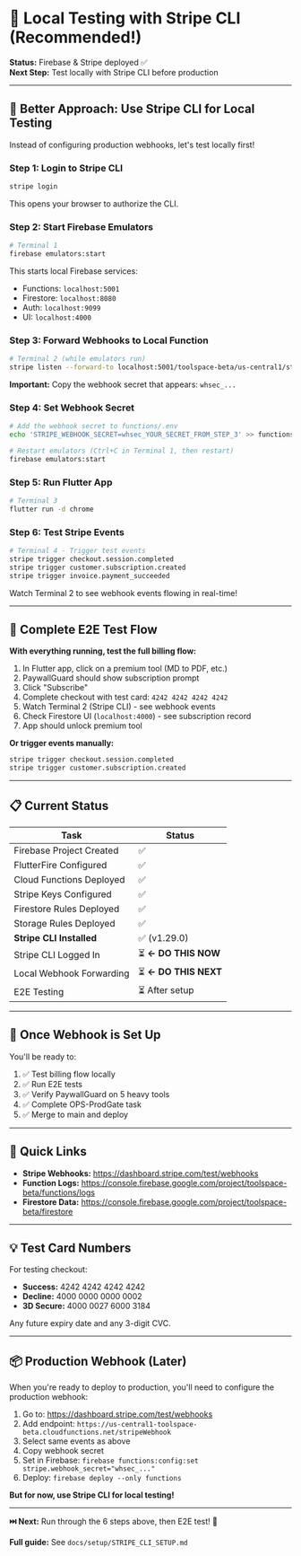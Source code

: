 # 🚀 Local Testing with Stripe CLI (Recommended!)

**Status:** Firebase & Stripe deployed ✅  
**Next Step:** Test locally with Stripe CLI before production

---

## 🎯 Better Approach: Use Stripe CLI for Local Testing

Instead of configuring production webhooks, let's test locally first!

### **Step 1: Login to Stripe CLI**

```bash
stripe login
```

This opens your browser to authorize the CLI.

### **Step 2: Start Firebase Emulators**

```bash
# Terminal 1
firebase emulators:start
```

This starts local Firebase services:

- Functions: `localhost:5001`
- Firestore: `localhost:8080`
- Auth: `localhost:9099`
- UI: `localhost:4000`

### **Step 3: Forward Webhooks to Local Function**

```bash
# Terminal 2 (while emulators run)
stripe listen --forward-to localhost:5001/toolspace-beta/us-central1/stripeWebhook
```

**Important:** Copy the webhook secret that appears: `whsec_...`

### **Step 4: Set Webhook Secret**

```bash
# Add the webhook secret to functions/.env
echo 'STRIPE_WEBHOOK_SECRET=whsec_YOUR_SECRET_FROM_STEP_3' >> functions/.env

# Restart emulators (Ctrl+C in Terminal 1, then restart)
firebase emulators:start
```

### **Step 5: Run Flutter App**

```bash
# Terminal 3
flutter run -d chrome
```

### **Step 6: Test Stripe Events**

```bash
# Terminal 4 - Trigger test events
stripe trigger checkout.session.completed
stripe trigger customer.subscription.created
stripe trigger invoice.payment_succeeded
```

Watch Terminal 2 to see webhook events flowing in real-time!

---

## 🧪 Complete E2E Test Flow

**With everything running, test the full billing flow:**

1. In Flutter app, click on a premium tool (MD to PDF, etc.)
2. PaywallGuard should show subscription prompt
3. Click "Subscribe"
4. Complete checkout with test card: `4242 4242 4242 4242`
5. Watch Terminal 2 (Stripe CLI) - see webhook events
6. Check Firestore UI (`localhost:4000`) - see subscription record
7. App should unlock premium tool

**Or trigger events manually:**

```bash
stripe trigger checkout.session.completed
stripe trigger customer.subscription.created
```

---

## 📋 Current Status

| Task                     | Status                |
| ------------------------ | --------------------- |
| Firebase Project Created | ✅                    |
| FlutterFire Configured   | ✅                    |
| Cloud Functions Deployed | ✅                    |
| Stripe Keys Configured   | ✅                    |
| Firestore Rules Deployed | ✅                    |
| Storage Rules Deployed   | ✅                    |
| **Stripe CLI Installed** | ✅ (v1.29.0)          |
| Stripe CLI Logged In     | ⏳ **← DO THIS NOW**  |
| Local Webhook Forwarding | ⏳ **← DO THIS NEXT** |
| E2E Testing              | ⏳ After setup        |

---

## 🎯 Once Webhook is Set Up

You'll be ready to:

1. ✅ Test billing flow locally
2. ✅ Run E2E tests
3. ✅ Verify PaywallGuard on 5 heavy tools
4. ✅ Complete OPS-ProdGate task
5. ✅ Merge to main and deploy

---

## 🔗 Quick Links

- **Stripe Webhooks:** https://dashboard.stripe.com/test/webhooks
- **Function Logs:** https://console.firebase.google.com/project/toolspace-beta/functions/logs
- **Firestore Data:** https://console.firebase.google.com/project/toolspace-beta/firestore

---

## 💡 Test Card Numbers

For testing checkout:

- **Success:** 4242 4242 4242 4242
- **Decline:** 4000 0000 0000 0002
- **3D Secure:** 4000 0027 6000 3184

Any future expiry date and any 3-digit CVC.

---

## 📦 Production Webhook (Later)

When you're ready to deploy to production, you'll need to configure the production webhook:

1. Go to: https://dashboard.stripe.com/test/webhooks
2. Add endpoint: `https://us-central1-toolspace-beta.cloudfunctions.net/stripeWebhook`
3. Select same events as above
4. Copy webhook secret
5. Set in Firebase: `firebase functions:config:set stripe.webhook_secret="whsec_..."`
6. Deploy: `firebase deploy --only functions`

**But for now, use Stripe CLI for local testing!**

---

**⏭️ Next:** Run through the 6 steps above, then E2E test! 🚀

**Full guide:** See `docs/setup/STRIPE_CLI_SETUP.md`
